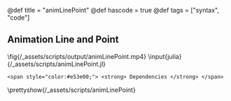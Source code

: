 @def title = "animLinePoint"
@def hascode = true
@def tags = ["syntax", "code"]

## Animation Line and Point
\fig{/_assets/scripts/output/animLinePoint.mp4}
\input{julia}{/_assets/scripts/animLinePoint.jl}
~~~
<span style="color:#e53e00;"> <strong> Dependencies </strong> </span>
~~~
\prettyshow{/_assets/scripts/animLinePoint}
